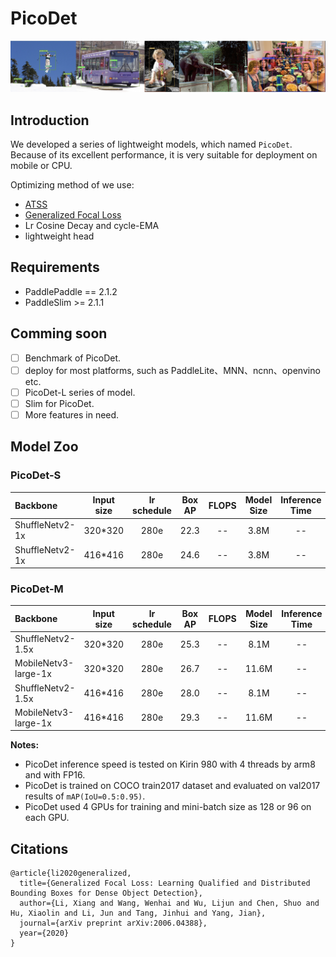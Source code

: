 # PicoDet

![](../../docs/images/picedet_demo.jpeg)
## Introduction

We developed a series of lightweight models, which named `PicoDet`. Because of its excellent performance, it is very suitable for deployment on mobile or CPU.

Optimizing method of we use:
- [ATSS](https://arxiv.org/abs/1912.02424)
- [Generalized Focal Loss](https://arxiv.org/abs/2006.04388)
- Lr Cosine Decay and cycle-EMA
- lightweight head

## Requirements
- PaddlePaddle == 2.1.2
- PaddleSlim >= 2.1.1

## Comming soon
- [ ] Benchmark of PicoDet.
- [ ] deploy for most platforms, such as PaddleLite、MNN、ncnn、openvino etc.
- [ ] PicoDet-L series of model.
- [ ] Slim for PicoDet.
- [ ] More features in need.

## Model Zoo

### PicoDet-S

| Backbone                  | Input size | lr schedule |Box AP | FLOPS | Model Size | Inference Time |                           download                          | config |
| :------------------------ | :-------: | :-------: | :------: | :---: | :---: | :------------:  | :-------------------------------------------------: | :-----: |
| ShuffleNetv2-1x    | 320*320    |   280e      |   22.3     |  -- | 3.8M | -- | [model](https://paddledet.bj.bcebos.com/models/picodet_s_shufflenetv2_320_coco.pdparams) &#124; [log](https://paddledet.bj.bcebos.com/logs/train_picodet_s_shufflenetv2_320_coco.log) | [config](https://github.com/PaddlePaddle/PaddleDetection/tree/develop/configs/picodet/picodet_s_shufflenetv2_320_coco.yml) |
| ShuffleNetv2-1x    | 416*416    |   280e      |   24.6     |  -- | 3.8M | -- | [model](https://paddledet.bj.bcebos.com/models/picodet_s_shufflenetv2_416_coco.pdparams) &#124; [log](https://paddledet.bj.bcebos.com/logs/train_picodet_s_shufflenetv2_416_coco.log) | [config](https://github.com/PaddlePaddle/PaddleDetection/tree/develop/configs/picodet/picodet_s_shufflenetv2_416_coco.yml) |


### PicoDet-M

| Backbone                  | Input size | lr schedule |Box AP | FLOPS | Model Size | Inference Time |                           download                          | config |
| :------------------------ | :-------: | :-------: | :-----------: | :---: | :---: | :-----: | :-------------------------------------------------: | :-----: |
| ShuffleNetv2-1.5x    | 320*320   |   280e      |   25.3     |  -- | 8.1M | -- | [model](https://paddledet.bj.bcebos.com/models/picodet_m_shufflenetv2_320_coco.pdparams) &#124; [log](https://paddledet.bj.bcebos.com/logs/train_picodet_m_shufflenetv2_320_coco.log) | [config](https://github.com/PaddlePaddle/PaddleDetection/tree/develop/configs/picodet/picodet_m_shufflenetv2_320_coco.yml) |
| MobileNetv3-large-1x    | 320*320   |   280e      |   26.7     |  -- | 11.6M | -- | [model](https://paddledet.bj.bcebos.com/models/picodet_m_mbv3_320_coco.pdparams) &#124; [log](https://paddledet.bj.bcebos.com/logs/train_picodet_m_mbv3_320_coco.log) | [config](https://github.com/PaddlePaddle/PaddleDetection/tree/develop/configs/picodet/picodet_m_mbv3_320_coco.yml) |
| ShuffleNetv2-1.5x    | 416*416     |   280e      |   28.0     |  -- | 8.1M | -- | [model](https://paddledet.bj.bcebos.com/models/picodet_m_shufflenetv2_416_coco.pdparams) &#124; [log](https://paddledet.bj.bcebos.com/logs/train_picodet_m_shufflenetv2_416_coco.log) | [config](https://github.com/PaddlePaddle/PaddleDetection/tree/develop/configs/picodet/picodet_m_shufflenetv2_416_coco.yml) |
| MobileNetv3-large-1x    | 416*416  |   280e      |   29.3     |  -- | 11.6M | -- | [model](https://paddledet.bj.bcebos.com/models/picodet_m_mbv3_416_coco.pdparams) &#124; [log](https://paddledet.bj.bcebos.com/logs/train_picodet_m_mbv3_416_coco.log) | [config](https://github.com/PaddlePaddle/PaddleDetection/tree/develop/configs/picodet/picodet_m_mbv3_416_coco.yml) |


**Notes:**

- PicoDet inference speed is tested on Kirin 980 with 4 threads by arm8 and with FP16.
- PicoDet is trained on COCO train2017 dataset and evaluated on val2017 results of `mAP(IoU=0.5:0.95)`.
- PicoDet used 4 GPUs for training and mini-batch size as 128 or 96 on each GPU.

## Citations
```
@article{li2020generalized,
  title={Generalized Focal Loss: Learning Qualified and Distributed Bounding Boxes for Dense Object Detection},
  author={Li, Xiang and Wang, Wenhai and Wu, Lijun and Chen, Shuo and Hu, Xiaolin and Li, Jun and Tang, Jinhui and Yang, Jian},
  journal={arXiv preprint arXiv:2006.04388},
  year={2020}
}

```
